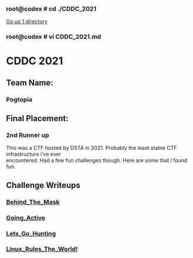 ### root@codex # cd ./CDDC_2021
[Go up 1 directory](../ctf.md)
### root@codex # vi CDDC_2021.md

# CDDC 2021
  
## Team Name:  
### Pogtopia  
## Final Placement:    
### 2nd Runner up  
  
This was a CTF hosted by DSTA in 2021. Probably the least stable CTF infrastructure i've ever  
encountered. Had a few fun challenges though. Here are some that I found fun.
  
## Challenge Writeups

### [Behind_The_Mask](./CDDC_2021/Behind_The_Mask.md)  
### [Going_Active](./CDDC_2021/Going_Active.md)  
### [Lets_Go_Hunting](./CDDC_2021/Lets_Go_Hunting.md)  
### [Linux_Rules_The_World!](./CDDC_2021/Linux_Rules_The_World.md)  